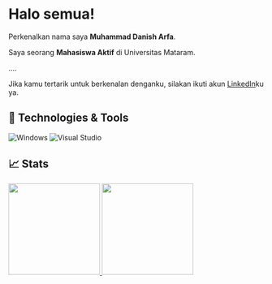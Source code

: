 # Halo semua! 

Perkenalkan nama saya **Muhammad Danish Arfa**.<br>

Saya seorang **Mahasiswa Aktif** di Universitas Mataram.<br>

....<br>

Jika kamu tertarik untuk berkenalan denganku, silakan ikuti akun <a href="https://linkedin.com/in/muhammad-danish-arfa/">LinkedIn</a>ku ya.

## 🔧 Technologies & Tools
![Windows](https://img.shields.io/badge/OS-Windows-informational?style=flat&logo=windows&logoColor=white&color=ff69b4)
![Visual Studio](https://img.shields.io/badge/IDE-Visual%20Studio-informational?style=flat&logo=visual-studio&logoColor=white&color=ff69b4)

## &#x1f4c8; Stats
<p align="left">
<a href="https://github.com/penuliscode">
  <img height="180em" src="https://github-readme-stats-eight-theta.vercel.app/api?username=darfax&show_icons=true&theme=algolia&include_all_commits=true&count_private=true"/>
  <img height="180em" src="https://github-readme-stats-eight-theta.vercel.app/api/top-langs/?username=darfax&layout=compact&layout=compact&theme=algolia"/>
</a>
</p>
